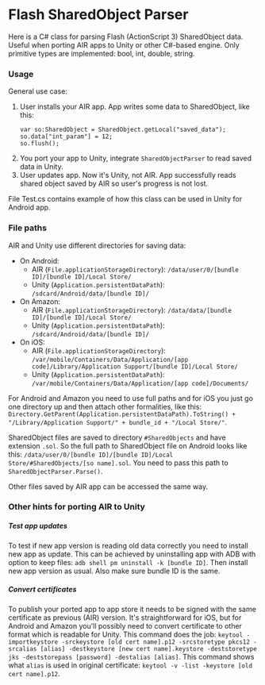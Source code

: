 # Flash SharedObject Parser

Here is a C# class for parsing Flash (ActionScript 3) SharedObject data. Useful when porting AIR apps to Unity or other C#-based engine.
Only primitive types are implemented: bool, int, double, string.

### Usage

General use case:
1. User installs your AIR app. App writes some data to SharedObject, like this:
   ```
   var so:SharedObject = SharedObject.getLocal("saved_data");
   so.data["int_param"] = 12;
   so.flush();
   ```
2. You port your app to Unity, integrate `SharedObjectParser` to read saved data in Unity.
3. User updates app. Now it's Unity, not AIR. App successfully reads shared object saved by AIR so user's progress is not lost.

File Test.cs contains example of how this class can be used in Unity for Android app.

### File paths

AIR and Unity use different directories for saving data:
- On Android:
  - AIR (`File.applicationStorageDirectory`): `/data/user/0/[bundle ID]/[bundle ID]/Local Store/`
  - Unity (`Application.persistentDataPath`): `/sdcard/Android/data/[bundle ID]/`
- On Amazon:
  - AIR (`File.applicationStorageDirectory`): `/data/data/[bundle ID]/[bundle ID]/Local Store/`
  - Unity (`Application.persistentDataPath`): `/sdcard/Android/data/[bundle ID]/`
- On iOS:
  - AIR (`File.applicationStorageDirectory`): `/var/mobile/Containers/Data/Application/[app code]/Library/Application Support/[bundle ID]/Local Store/`
  - Unity (`Application.persistentDataPath`): `/var/mobile/Containers/Data/Application/[app code]/Documents/`

For Android and Amazon you need to use full paths and for iOS you just go one directory up and then attach other formalities, like this:
`Directory.GetParent(Application.persistentDataPath).ToString() + "/Library/Application Support/" + bundle_id + "/Local Store/"`.

SharedObject files are saved to directory `#SharedObjects` and have extension `.sol`. So the full path to SharedObject file on Android looks like this:
`/data/user/0/[bundle ID]/[bundle ID]/Local Store/#SharedObjects/[so name].sol`. You need to pass this path to `SharedObjectParser.Parse()`.

Other files saved by AIR app can be accessed the same way.

### Other hints for porting AIR to Unity

##### Test app updates

To test if new app version is reading old data correctly you need to install new app as update. This can be achieved by uninstalling app with ADB with option to keep files:
`adb shell pm uninstall -k [bundle ID]`. Then install new app version as usual. Also make sure bundle ID is the same.

##### Convert certificates

To publish your ported app to app store it needs to be signed with the same certificate as previous (AIR) version. It's straightforward for iOS, but for Android and Amazon you'll possibly need to convert certificate to other format which is readable for Unity. This command does the job:
`keytool -importkeystore -srckeystore [old cert name].p12 -srcstoretype pkcs12 -srcalias [alias] -destkeystore [new cert name].keystore -deststoretype jks -deststorepass [password] -destalias [alias]`.
This command shows what `alias` is used in original certificate: `keytool -v -list -keystore [old cert name].p12`.